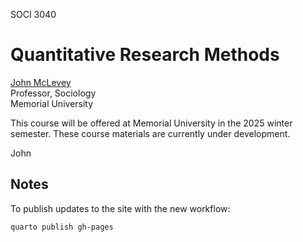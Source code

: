 SOCI 3040

# Quantitative Research Methods

[John McLevey](https://www.johnmclevey.com)<br>
Professor, Sociology<br>
Memorial University

This course will be offered at Memorial University in the 2025 winter semester. These course materials are currently under development.

John

## Notes

To publish updates to the site with the new workflow:

```zsh
quarto publish gh-pages
```
